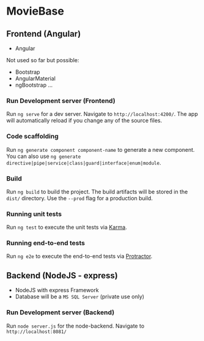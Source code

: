 # MovieBase


## Frontend (Angular)
* Angular

Not used so far but possible:
* Bootstrap
* AngularMaterial
* ngBootstrap
...

### Run Development server (Frontend)

Run `ng serve` for a dev server. Navigate to `http://localhost:4200/`. The app will automatically reload if you change any of the source files.

### Code scaffolding

Run `ng generate component component-name` to generate a new component. You can also use `ng generate directive|pipe|service|class|guard|interface|enum|module`.

### Build

Run `ng build` to build the project. The build artifacts will be stored in the `dist/` directory. Use the `--prod` flag for a production build.

### Running unit tests

Run `ng test` to execute the unit tests via [Karma](https://karma-runner.github.io).

### Running end-to-end tests

Run `ng e2e` to execute the end-to-end tests via [Protractor](http://www.protractortest.org/).


## Backend (NodeJS - express)
* NodeJS with express Framework
* Database will be a `MS SQL Server` (private use only)

### Run Development server (Backend)
Run `node server.js` for the node-backend. Navigate to `http://localhost:8081/`
